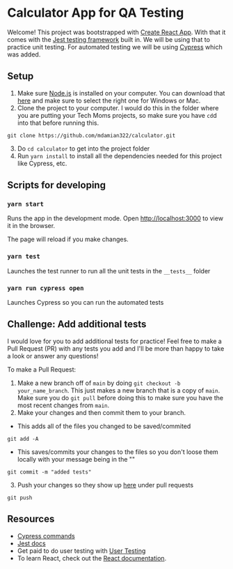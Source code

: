 # Calculator App for QA Testing

Welcome! This project was bootstrapped with [Create React App](https://github.com/facebook/create-react-app).
With that it comes with the [Jest testing framework](https://jestjs.io/) built in. We will be using that to practice unit testing. For automated testing we will be using [Cypress](https://www.cypress.io/) which was added. 

## Setup
1. Make sure [Node.js](https://nodejs.org/en/) is installed on your computer. You can download that [here](https://nodejs.org/en/download/) and make sure to select the right one for Windows or Mac.
2. Clone the project to your computer. I would do this in the folder where you are putting your Tech Moms projects, so make sure you have `cd`d into that before running this.
```
git clone https://github.com/mdamian322/calculator.git
```
3. Do `cd calculator` to get into the project folder
4. Run `yarn install` to install all the dependencies needed for this project like Cypress, etc.


## Scripts for developing

### `yarn start`

Runs the app in the development mode.
Open [http://localhost:3000](http://localhost:3000) to view it in the browser.

The page will reload if you make changes.

### `yarn test`

Launches the test runner to run all the unit tests in the `__tests__` folder

### `yarn run cypress open`

Launches Cypress so you can run the automated tests


## Challenge: Add additional tests
I would love for you to add additional tests for practice! Feel free to make a Pull Request (PR) with any tests you add and I'll be more than happy to take a look or answer any questions! 

To make a Pull Request:
1. Make a new branch off of `main` by doing `git checkout -b your_name_branch`. This just makes a new branch that is a copy of `main`. Make sure you do `git pull` before doing this to make sure you have the most recent changes from `main`.
2. Make your changes and then commit them to your branch.
- This adds all of the files you changed to be saved/commited
```
git add -A
```
 -  This saves/commits your changes to the files so you don't loose them locally with your message being in the ""
 ```
git commit -m "added tests"
```
3. Push your changes so they show up [here](https://github.com/mdamian322/calculator/pulls) under pull requests
```
git push
```


## Resources
- [Cypress commands](https://docs.cypress.io/api/table-of-contents)
- [Jest docs](https://jestjs.io/docs/getting-started)
- Get paid to do user testing with [User Testing](https://www.usertesting.com/)
- To learn React, check out the [React documentation](https://reactjs.org/).
